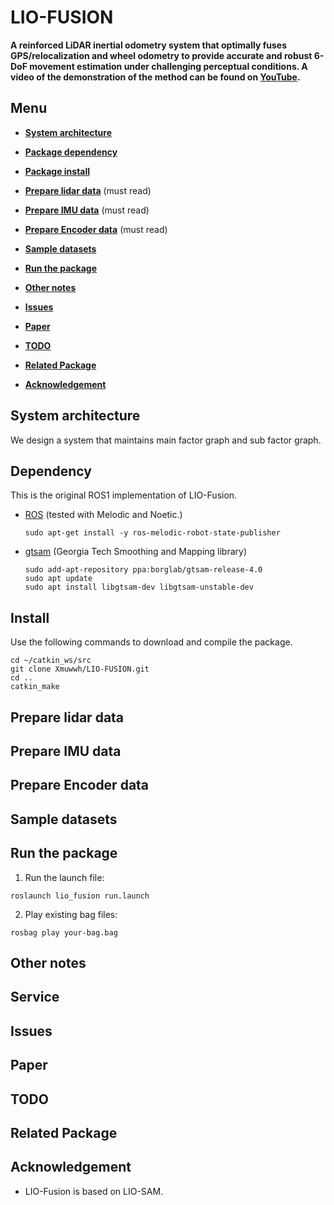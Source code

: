 # LIO-FUSION

**A reinforced LiDAR inertial odometry system that optimally fuses GPS/relocalization and wheel odometry to provide accurate and robust 6-DoF movement estimation under challenging perceptual conditions. A video of the demonstration of the method can be found on [YouTube](https://youtu.be/1I6E1_3VOVo).**


## Menu

  - [**System architecture**](#system-architecture)

  - [**Package dependency**](#dependency)

  - [**Package install**](#install)

  - [**Prepare lidar data**](#prepare-lidar-data) (must read)

  - [**Prepare IMU data**](#prepare-imu-data) (must read)

  - [**Prepare Encoder data**](#prepare-encoder-data) (must read)

  - [**Sample datasets**](#sample-datasets)

  - [**Run the package**](#run-the-package)

  - [**Other notes**](#other-notes)

  - [**Issues**](#issues)

  - [**Paper**](#paper)

  - [**TODO**](#todo)

  - [**Related Package**](#related-package)

  - [**Acknowledgement**](#acknowledgement)

## System architecture


We design a system that maintains main factor graph and sub factor graph. 

## Dependency

This is the original ROS1 implementation of LIO-Fusion. 

- [ROS](http://wiki.ros.org/ROS/Installation) (tested with Melodic and Noetic.)
  ```
  sudo apt-get install -y ros-melodic-robot-state-publisher
  ```
- [gtsam](https://gtsam.org/get_started/) (Georgia Tech Smoothing and Mapping library)
  ```
  sudo add-apt-repository ppa:borglab/gtsam-release-4.0
  sudo apt update
  sudo apt install libgtsam-dev libgtsam-unstable-dev
  ```

## Install

Use the following commands to download and compile the package.

```
cd ~/catkin_ws/src
git clone Xmuwwh/LIO-FUSION.git
cd ..
catkin_make
```

## Prepare lidar data


## Prepare IMU data


## Prepare Encoder data


## Sample datasets


## Run the package

1. Run the launch file:
```
roslaunch lio_fusion run.launch
```

2. Play existing bag files:
```
rosbag play your-bag.bag 
```

## Other notes

 

## Service


## Issues


## Paper 



## TODO


## Related Package



## Acknowledgement

  - LIO-Fusion is based on LIO-SAM.
